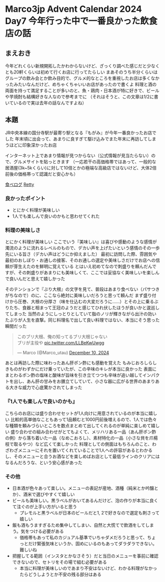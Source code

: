 # Marco3jp Advent Calendar 2024 Day7 今年行った中で一番良かった飲食店の話

## まえおき
今年どれくらい新規開拓したかわからないけど、ざっくり調べた感じだと少なくとも20軒くらいは初めて行くお店に行ってたらしい
まあそのうち半分くらいはグループの飲み会とか飲み目的で、グルメ的なところを重視したお店は多くなかったみたいなんだけど、めちゃくちゃいいお店があったので書くよ
料理と酒の両面を持って満足することが多いのと、魚・鶏肉・日本酒が特に好きで、ビールや芋焼酎も結構好きな人なので参考までに
（それはそうと、この文章は1/2に書いているので実は去年の話なんですよね）

## 本題
JR中央本線の国分寺駅が最寄り駅となる『もがみ』が今年一番良かったお店でした
年末頃に出会って、あまりに良すぎて駆け込みでまた年末に再訪してしまうほどに印象深かったお店

インターネット上であまり情報が見つからない（公式情報が見当たらない）ので、グルメサイトを貼っときます
（一応若干の高価格帯ではあって、一般的な居酒屋(3k~5kくらい)に対して10倍とかの極端な高級店ではないけど、大体2倍前後の価格帯って認識だと安心かも）

[食べログ](https://tabelog.com/tokyo/A1325/A132502/13064295/)
[Retty](https://retty.me/area/PRE13/ARE4/SUB402/100000145538/)

### 良かったポイント
- とにかく料理が美味しい
- 1人でも楽しんで良いのかもと思わせてくれた

### 料理の美味しさ
とにかく料理が美味しい
ここでいう『美味しい』は喜びや感動のような感情が濁流のように流れるレベルのもので、デカい声を上げたいという感情のその一歩先にいる旨さ（デカい声はどうにか抑えました）
最初に訪問した際、雰囲気や最初のおしぼり・お通しの接客、そのお通しの選定や美味しさだけでお店への信頼が芽生えたのを鮮明に覚えている
とはいえ初めてなので刺盛りを頼んだんですが、その刺盛りがあまりにも美味しくて、ここでは妥協なく美味しいを楽しんで良いんだと思えて嬉しかった

そのテンションで『ぶり大根』の文字を見て、普段はあまり食べない（パサつきがちなので）のに、ここなら絶対に美味しいだろうと思って頼んだ
まず盛り付けから圧巻、大根の分厚さ（味を仕込むの大変だろうに……）とその上に乗るぶりたち、食器と相まって王冠のようだと感じてひれ伏したほうが良いかと逡巡してしまった
当然のようにしっとりとしていて脂のノリが輝きながら出汁の効いたぶりが人生を直撃。同じ料理名で出して良い料理ではない、本当にそう思った瞬間だった

<blockquote class="twitter-tweet"><p lang="ja" dir="ltr">このブリ大根、俺の知ってるブリ大根じゃない<br>ブリが主役や <a href="https://t.co/LLBeKwUwgg">pic.twitter.com/LLBeKwUwgg</a></p>&mdash; Marco (@Marco_utau) <a href="https://twitter.com/Marco_utau/status/1866467275827781857?ref_src=twsrc%5Etfw">December 10, 2024</a></blockquote>

あとは再訪した際に味わったあん肝ポン酢にも感動を覚えた
もみじおろしらしきものがわずかにだけ乗っていたが、この辛味のキレが本当に良かった
表面にまとわるポン酢の塩味と酸味が旨味を引き立てつつも辛味が追い越してインパクトを出し、あん肝の甘みをお膳立てしていて、小さな器に広がる世界のあまりある大きな威力で心底驚かされてしまった

### 『1人でも楽しんで良いのかも』
こちらのお店には盛り合わせセットが1人向けに用意されているのが本当に嬉しい
比較的高単価なこともあって1品頼むと1000円前後増えるので、1人では色々な種類を頼みづらいところを数点まとめて出してくれるのが単純に楽しめて嬉しい
盛り合わせの組み合わせがとてもよくて、メリハリある一品（あん肝ポン酢の例）から落ち着いた一品（なめこおろし）、素材特化の一品（小さな貝を爪楊枝で取るやつ）など広くて楽しかった
料理としての側面はもちろんのこと、わざわざメニューにそれを置いてくれていることで1人への許容があるとわかるし、そのメニューと合うお酒などを楽しめばお店として最低ラインのクリアにはなるんだろうな、という安心感があった

### その他
- 日本酒が色々あって楽しい。メニューの表記が産地、酒種（純米とか吟醸とか）、酒米で選びやすくて嬉しい
- ビールも美味しい。黒ラベルがおいてあるんだけど、泡の作りが本当に良くて注ぐのが上手い方がいると思う
  - プレモルと黒ラベルが日本のビールだと1, 2で好きなので選定も刺さって嬉しい
- 飯も酒もうますぎるため集中してしまい、自然と大慌てで飲酒をしてしまう。気をつける必要がある
  - 価格帯もあって私のカジュアル基準でいちゃダメだろうと思って、ちょっとだけ緊張気味というか、固めにいるのもあってダラダラできない。難しいね
- 把握してる範囲（インスタとかなさそう）だと当日のメニューを事前に確認できないので、セトリをその場で組む必要がある
  - 本当に料理が美味しいのであまり不安はないけど、わかる料理がなかったらどうしようとか不安の残る部分はある

<script async src="https://platform.twitter.com/widgets.js" charset="utf-8"></script>
